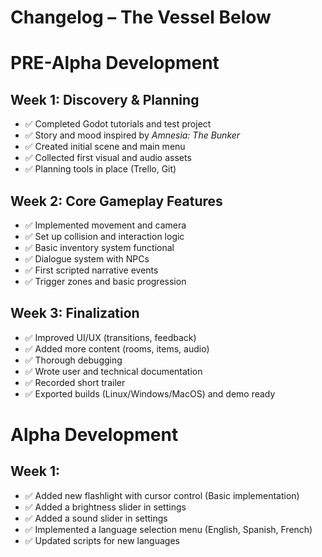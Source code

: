 # Changelog – The Vessel Below

# PRE-Alpha Development

## Week 1: Discovery & Planning

- ✅ Completed Godot tutorials and test project
- ✅ Story and mood inspired by *Amnesia: The Bunker*
- ✅ Created initial scene and main menu
- ✅ Collected first visual and audio assets
- ✅ Planning tools in place (Trello, Git)

## Week 2: Core Gameplay Features

- ✅ Implemented movement and camera
- ✅ Set up collision and interaction logic
- ✅ Basic inventory system functional
- ✅ Dialogue system with NPCs
- ✅ First scripted narrative events
- ✅ Trigger zones and basic progression

## Week 3: Finalization

- ✅ Improved UI/UX (transitions, feedback)
- ✅ Added more content (rooms, items, audio)
- ✅ Thorough debugging
- ✅ Wrote user and technical documentation
- ✅ Recorded short trailer
- ✅ Exported builds (Linux/Windows/MacOS) and demo ready


# Alpha Development

## Week 1: 
- ✅ Added new flashlight with cursor control (Basic implementation)
- ✅ Added a brightness slider in settings
- ✅ Added a sound slider in settings
- ✅ Implemented a language selection menu (English, Spanish, French)
- ✅ Updated scripts for new languages